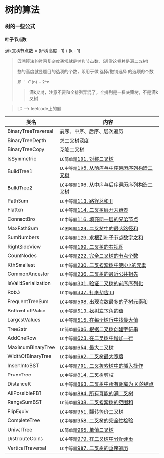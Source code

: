 # 树的算法

### 树的一些公式
#### 叶子节点数
满k叉树节点数 = (k^树高度 - 1) / (k - 1)

> 回溯算法的时间复杂度通常就是树的节点数，(通常这棵树是满二叉树)
>
> 数的高度就是题目的选项的个数，即用于做 选择/撤销选择 的选项的个数
> 
> 即 ： O(n) = 2^n
> 
> > 满k叉树，注意不要和全排列弄混了，全排列是一棵决策树，不是满k叉树

> LC --> leetcode上的题

类名|内容
---|---
BinaryTreeTraversal |  前序、中序、后序、层次遍历
BinaryTreeDepth     |  求二叉树深度
BinaryTreeCopy      |  克隆二叉树
IsSymmetric         | `LC简单题`[101. 对称二叉树](https://leetcode-cn.com/problems/symmetric-tree/)
BuildTree1          | `LC中等题`[105. 从前序与中序遍历序列构造二叉树](https://leetcode-cn.com/problems/construct-binary-tree-from-preorder-and-inorder-traversal/)
BuildTree2          | `LC中等题`[106. 从中序与后序遍历序列构造二叉树](https://leetcode-cn.com/problems/construct-binary-tree-from-inorder-and-postorder-traversal/)
PathSum             | `LC中等题`[113. 路径总和 II](https://leetcode-cn.com/problems/path-sum-ii/)
Flatten             | `LC中等题`[114. 二叉树展开为链表](https://leetcode-cn.com/problems/flatten-binary-tree-to-linked-list/)
ConnectBro          | `LC中等题`[116. 填充同一层的兄弟节点](https://leetcode-cn.com/problems/populating-next-right-pointers-in-each-node/)
MaxPathSum          | `LC困难题`[124. 二叉树中的最大路径和](https://leetcode-cn.com/problems/binary-tree-maximum-path-sum/)
SumNumbers          | `LC中等题`[129. 求根到叶子节点数字之和](https://leetcode-cn.com/problems/sum-root-to-leaf-numbers/)
RightSideView       | `LC中等题`[199. 二叉树的右视图](https://leetcode-cn.com/problems/binary-tree-right-side-view/)
CountNodes          | `LC中等题`[222. 完全二叉树的节点个数](https://leetcode-cn.com/problems/count-complete-tree-nodes/)
KthSmallest         | `LC中等题`[230. 二叉搜索树中第K小的元素](https://leetcode-cn.com/problems/kth-smallest-element-in-a-bst/submissions/)
CommonAncestor      | `LC中等题`[236. 二叉树的最近公共祖先](https://leetcode-cn.com/problems/lowest-common-ancestor-of-a-binary-tree/)
IsValidSerialization| `LC中等题`[331. 验证二叉树的前序序列化](https://leetcode-cn.com/problems/verify-preorder-serialization-of-a-binary-tree/)
Rob3| `LC中等题`[337. 打家劫舍 III](https://leetcode-cn.com/problems/house-robber-iii/)
FrequentTreeSum     | `LC中等题`[508. 出现次数最多的子树元素和](https://leetcode-cn.com/problems/most-frequent-subtree-sum/)
BottomLeftValue     | `LC中等题`[513. 找树左下角的值](https://leetcode-cn.com/problems/find-bottom-left-tree-value/)
LargestValues       | `LC中等题`[515. 在每个树行中找最大值](https://leetcode-cn.com/problems/find-largest-value-in-each-tree-row/)
Tree2str            | `LC简单题`[606. 根据二叉树创建字符串](https://leetcode-cn.com/problems/construct-string-from-binary-tree/)
AddOneRow           | `LC中等题`[623. 在二叉树中增加一行](https://leetcode-cn.com/problems/add-one-row-to-tree/)
MaximumBinaryTree   | `LC中等题`[654. 最大二叉树](https://leetcode-cn.com/problems/maximum-binary-tree/)
WidthOfBinaryTree   | `LC中等题`[662. 二叉树最大宽度](https://leetcode-cn.com/problems/maximum-width-of-binary-tree/)
InsertIntoBST       | `LC中等题`[701. 二叉搜索树中的插入操作](https://leetcode-cn.com/problems/insert-into-a-binary-search-tree/)
PruneTree           | `LC中等题`[814. 二叉树剪枝](https://leetcode-cn.com/problems/binary-tree-pruning/)
DistanceK           | `LC中等题`[863. 二叉树中所有距离为 K 的结点](https://leetcode-cn.com/problems/all-nodes-distance-k-in-binary-tree/)
AllPossibleFBT      | `LC中等题`[894. 所有可能的满二叉树](https://leetcode-cn.com/problems/all-possible-full-binary-trees/)
RangeSumBST         | `LC简单题`[938. 二叉搜索树的范围和](https://leetcode-cn.com/problems/range-sum-of-bst/)
FlipEquiv           | `LC中等题`[951. 翻转等价二叉树](https://leetcode-cn.com/problems/flip-equivalent-binary-trees/)
CompleteTree        | `LC中等题`[958. 二叉树的完全性检验](https://leetcode-cn.com/problems/check-completeness-of-a-binary-tree/)
UnivalTree          | `LC简单题`[965. 单值二叉树](https://leetcode-cn.com/problems/univalued-binary-tree/)
DistributeCoins     | `LC中等题`[979. 在二叉树中分配硬币](https://leetcode-cn.com/problems/distribute-coins-in-binary-tree/)
VerticalTraversal   | `LC中等题`[987. 二叉树的垂序遍历](https://leetcode-cn.com/problems/vertical-order-traversal-of-a-binary-tree/)
